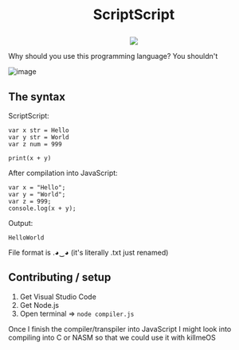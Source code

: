 # <p align="center" dir="auto">ScriptScript</p>

<div align="center" dir="auto">
  <img src="https://github.com/user-attachments/assets/c783e9b0-2448-446c-87c4-e659c7caae33"></img>
</div>

Why should you use this programming language? You shouldn't

![image](https://github.com/user-attachments/assets/93ff3c58-f16d-4b61-8235-4e0d658c552b)

## The syntax

ScriptScript:
```
var x str = Hello
var y str = World
var z num = 999

print(x + y)
```
After compilation into JavaScript:
```
var x = "Hello";
var y = "World";
var z = 999;
console.log(x + y);
```
Output:
```
HelloWorld
```

File format is .◕‿◕ (it's literally .txt just renamed)

## Contributing / setup
1. Get Visual Studio Code
2. Get Node.js
3. Open terminal => `node compiler.js`

Once I finish the compiler/transpiler into JavaScript I might look into compiling into C or NASM so that we could use it with killmeOS
